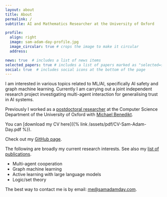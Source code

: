 ```yaml
---
layout: about
title: About
permalink: /
subtitle: AI and Mathematics Researcher at the University of Oxford

profile:
  align: right
  image: sam-adam-day-profile.jpg
  image_circular: true # crops the image to make it circular
  address:

news: true  # includes a list of news items
selected_papers: true # includes a list of papers marked as "selected={true}"
social: true  # includes social icons at the bottom of the page
---
```


I am interested in various topics related to ML/AI, specifically AI safety and graph
machine learning. Currently I am carrying out a joint independent research project
investigating multi-agent interaction for generalising trust in AI systems.

Previously I worked as a [postdoctoral
researcher](https://www.cs.ox.ac.uk/people/sam.adam-day/) at the Computer Science
Department of the University of Oxford with [Michael
Benedikt](https://www.cs.ox.ac.uk/people/michael.benedikt/).

You can [download my CV here]({% link /assets/pdf/CV-Sam-Adam-Day.pdf %}).

Check out my [GitHub page](https://github.com/SamAdamDay).

The following are broadly my current research interests. See also my [list of
publications](/publications).
- Multi-agent cooperation
- Graph machine learning
- Active learning with large language models
- Logic/set theory

The best way to contact me is by email: [me@samadamday.com](mailto:me@samadamday.com).